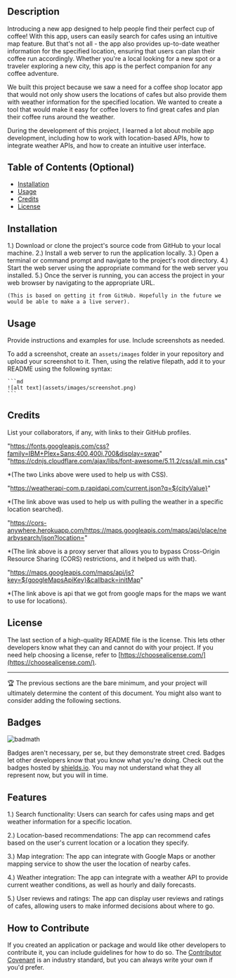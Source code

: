 # <Know-A-City>

## Description

Introducing a new app designed to help people find their perfect cup of coffee! With this app, users can easily search for cafes using an intuitive map feature. But that's not all - the app also provides up-to-date weather information for the specified location, ensuring that users can plan their coffee run accordingly. Whether you're a local looking for a new spot or a traveler exploring a new city, this app is the perfect companion for any coffee adventure. 

We built this project because we saw a need for a coffee shop locator app that would not only show users the locations of cafes but also provide them with weather information for the specified location. We wanted to create a tool that would make it easy for coffee lovers to find great cafes and plan their coffee runs around the weather.

During the development of this project, I learned a lot about mobile app development, including how to work with location-based APIs, how to integrate weather APIs, and how to create an intuitive user interface.

## Table of Contents (Optional)

- [Installation](#installation)
- [Usage](#usage)
- [Credits](#credits)
- [License](#license)

## Installation

1.) Download or clone the project's source code from GitHub to your local machine.
2.) Install a web server to run the application locally.
3.) Open a terminal or command prompt and navigate to the project's root directory.
4.) Start the web server using the appropriate command for the web server you installed. 
5.) Once the server is running, you can access the project in your web browser by navigating to the appropriate URL.

    (This is based on getting it from GitHub. Hopefully in the future we would be able to make a a live server). 

## Usage

Provide instructions and examples for use. Include screenshots as needed.

To add a screenshot, create an `assets/images` folder in your repository and upload your screenshot to it. Then, using the relative filepath, add it to your README using the following syntax:

    ```md
    ![alt text](assets/images/screenshot.png)
    ```

## Credits

List your collaborators, if any, with links to their GitHub profiles.

"https://fonts.googleapis.com/css?family=IBM+Plex+Sans:400,400i,700&display=swap"
"https://cdnjs.cloudflare.com/ajax/libs/font-awesome/5.11.2/css/all.min.css" 

*(The two Links above were used to help us with CSS).

"https://weatherapi-com.p.rapidapi.com/current.json?q=${cityValue}"

*(The link above was used to help us with pulling the weather in a specific location searched). 

"https://cors-anywhere.herokuapp.com/https://maps.googleapis.com/maps/api/place/nearbysearch/json?location="

*(The link above is a proxy server that allows you to bypass Cross-Origin Resource Sharing (CORS) restrictions, and it helped us with that). 

"https://maps.googleapis.com/maps/api/js?key=${googleMapsApiKey}&callback=initMap"

*(The link above is api that we got from google maps for the maps we want to use for locations). 


## License

The last section of a high-quality README file is the license. This lets other developers know what they can and cannot do with your project. If you need help choosing a license, refer to [https://choosealicense.com/](https://choosealicense.com/).

---

🏆 The previous sections are the bare minimum, and your project will ultimately determine the content of this document. You might also want to consider adding the following sections.

## Badges

![badmath](https://img.shields.io/github/languages/top/lernantino/badmath)

Badges aren't necessary, per se, but they demonstrate street cred. Badges let other developers know that you know what you're doing. Check out the badges hosted by [shields.io](https://shields.io/). You may not understand what they all represent now, but you will in time.

## Features

1.) Search functionality: Users can search for cafes using maps and get weather information for a specific location.

2.) Location-based recommendations: The app can recommend cafes based on the user's current location or a location they specify.

3.) Map integration: The app can integrate with Google Maps or another mapping service to show the user the location of nearby cafes.

4.) Weather integration: The app can integrate with a weather API to provide current weather conditions, as well as hourly and daily forecasts.

5.) User reviews and ratings: The app can display user reviews and ratings of cafes, allowing users to make informed decisions about where to go.

## How to Contribute

If you created an application or package and would like other developers to contribute it, you can include guidelines for how to do so. The [Contributor Covenant](https://www.contributor-covenant.org/) is an industry standard, but you can always write your own if you'd prefer.